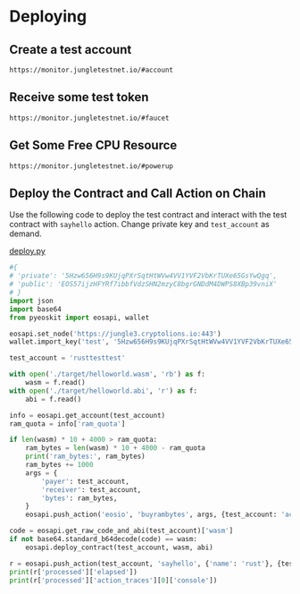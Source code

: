 # Deploying

## Create a test account
```
https://monitor.jungletestnet.io/#account
```

## Receive some test token
```
https://monitor.jungletestnet.io/#faucet
```

## Get Some Free CPU Resource
```
https://monitor.jungletestnet.io/#powerup
```

## Deploy the Contract and Call Action on Chain

Use the following code to deploy the test contract and interact with the test contract with `sayhello` action.
Change private key and `test_account` as demand.

[deploy.py](https://github.com/uuosio/rscdk-book/blob/main/demos/helloworld/deploy.py)

```python
#{
# 'private': '5Hzw656H9s9KUjqPXrSqtHtWVw4VV1YVF2VbKrTUXe65GsYwQgq',
# 'public': 'EOS57ijzHFYRf7ibbfVdzSHN2mzyC8bgrGNDdM4DWPS8XBp39vniX'
# }
import json
import base64
from pyeoskit import eosapi, wallet

eosapi.set_node('https://jungle3.cryptolions.io:443')
wallet.import_key('test', '5Hzw656H9s9KUjqPXrSqtHtWVw4VV1YVF2VbKrTUXe65GsYwQgq')

test_account = 'rusttesttest'

with open('./target/helloworld.wasm', 'rb') as f:
    wasm = f.read()
with open('./target/helloworld.abi', 'r') as f:
    abi = f.read()

info = eosapi.get_account(test_account)
ram_quota = info['ram_quota']

if len(wasm) * 10 + 4000 > ram_quota:
    ram_bytes = len(wasm) * 10 + 4000 - ram_quota
    print('ram_bytes:', ram_bytes)
    ram_bytes += 1000
    args = {
        'payer': test_account,
        'receiver': test_account,
        'bytes': ram_bytes,
    }
    eosapi.push_action('eosio', 'buyrambytes', args, {test_account: 'active'})

code = eosapi.get_raw_code_and_abi(test_account)['wasm']
if not base64.standard_b64decode(code) == wasm:
    eosapi.deploy_contract(test_account, wasm, abi)

r = eosapi.push_action(test_account, 'sayhello', {'name': 'rust'}, {test_account: 'active'})
print(r['processed']['elapsed'])
print(r['processed']['action_traces'][0]['console'])
```

